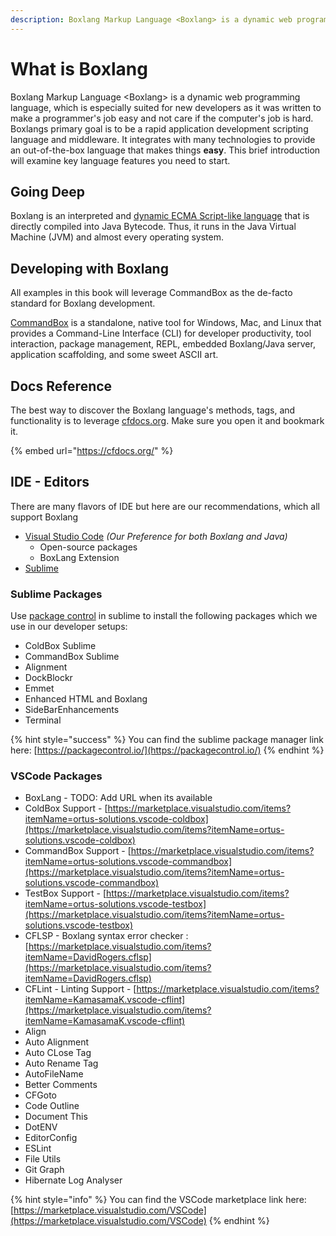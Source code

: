 ```yaml
---
description: Boxlang Markup Language <Boxlang> is a dynamic web programming language.
---
```


# What is Boxlang

Boxlang Markup Language \<Boxlang> is a dynamic web programming language, which is especially suited for new developers as it was written to make a programmer's job easy and not care if the computer's job is hard. Boxlangs primary goal is to be a rapid application development scripting language and middleware. It integrates with many technologies to provide an out-of-the-box language that makes things **easy**. This brief introduction will examine key language features you need to start.

## Going Deep

Boxlang is an interpreted and [dynamic ECMA Script-like language](https://en.wikipedia.org/wiki/Dynamic\_programming\_language) that is directly compiled into Java Bytecode. Thus, it runs in the Java Virtual Machine (JVM) and almost every operating system.

## Developing with Boxlang

All examples in this book will leverage CommandBox as the de-facto standard for Boxlang development.

[CommandBox](https://www.ortussolutions.com/products/commandbox) is a standalone, native tool for Windows, Mac, and Linux that provides a Command-Line Interface (CLI) for developer productivity, tool interaction, package management, REPL, embedded Boxlang/Java server, application scaffolding, and some sweet ASCII art.

## Docs Reference

The best way to discover the Boxlang language's methods, tags, and functionality is to leverage [cfdocs.org](https://cfdocs.org/). Make sure you open it and bookmark it.

{% embed url="https://cfdocs.org/" %}

## IDE - Editors

There are many flavors of IDE but here are our recommendations, which all support Boxlang

* [Visual Studio Code](https://code.visualstudio.com/) _(Our Preference for both Boxlang and Java)_
  * Open-source packages
  * BoxLang Extension
* [Sublime](https://www.sublimetext.com/3)

### **Sublime Packages**

Use [package control](https://packagecontrol.io/) in sublime to install the following packages which we use in our developer setups:

* ColdBox Sublime
* CommandBox Sublime
* Alignment
* DockBlockr
* Emmet
* Enhanced HTML and Boxlang
* SideBarEnhancements
* Terminal

{% hint style="success" %}
You can find the sublime package manager link here: [https://packagecontrol.io/](https://packagecontrol.io/)
{% endhint %}

### **VSCode Packages**

* BoxLang - TODO: Add URL when its available
* ColdBox Support - [https://marketplace.visualstudio.com/items?itemName=ortus-solutions.vscode-coldbox](https://marketplace.visualstudio.com/items?itemName=ortus-solutions.vscode-coldbox)
* CommandBox Support - [https://marketplace.visualstudio.com/items?itemName=ortus-solutions.vscode-commandbox](https://marketplace.visualstudio.com/items?itemName=ortus-solutions.vscode-commandbox)
* TestBox Support - [https://marketplace.visualstudio.com/items?itemName=ortus-solutions.vscode-testbox](https://marketplace.visualstudio.com/items?itemName=ortus-solutions.vscode-testbox)
* CFLSP - Boxlang syntax error checker : [https://marketplace.visualstudio.com/items?itemName=DavidRogers.cflsp](https://marketplace.visualstudio.com/items?itemName=DavidRogers.cflsp)
* CFLint - Linting Support - [https://marketplace.visualstudio.com/items?itemName=KamasamaK.vscode-cflint](https://marketplace.visualstudio.com/items?itemName=KamasamaK.vscode-cflint)
* Align
* Auto Alignment
* Auto CLose Tag
* Auto Rename Tag
* AutoFileName
* Better Comments
* CFGoto
* Code Outline
* Document This
* DotENV
* EditorConfig
* ESLint
* File Utils
* Git Graph
* Hibernate Log Analyser

{% hint style="info" %}
You can find the VSCode marketplace link here: [https://marketplace.visualstudio.com/VSCode](https://marketplace.visualstudio.com/VSCode)
{% endhint %}
